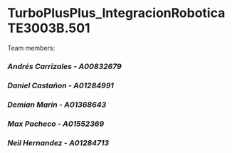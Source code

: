 # TurboPlusPlus_IntegracionRobotica TE3003B.501

Team members:
### *Andrés Carrizales - A00832679*
### *Daniel Castañon - A01284991*
### *Demian Marin - A01368643*
### *Max Pacheco - A01552369*
### *Neil Hernandez - A01284713*
